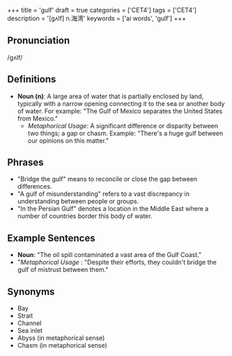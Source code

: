 +++
title = 'gulf'
draft = true
categories = ['CET4']
tags = ['CET4']
description = '[gʌlf] n.海湾'
keywords = ['ai words', 'gulf']
+++

## Pronunciation
/ɡʌlf/

## Definitions
- **Noun (n)**: A large area of water that is partially enclosed by land, typically with a narrow opening connecting it to the sea or another body of water. For example: "The Gulf of Mexico separates the United States from Mexico."
  - *Metaphorical Usage*: A significant difference or disparity between two things; a gap or chasm. Example: "There's a huge gulf between our opinions on this matter."

## Phrases
- "Bridge the gulf" means to reconcile or close the gap between differences.
- "A gulf of misunderstanding" refers to a vast discrepancy in understanding between people or groups.
- "In the Persian Gulf" denotes a location in the Middle East where a number of countries border this body of water.

## Example Sentences
- **Noun**: "The oil spill contaminated a vast area of the Gulf Coast."
- "*Metaphorical Usage* : "Despite their efforts, they couldn't bridge the gulf of mistrust between them."

## Synonyms
- Bay
- Strait
- Channel
- Sea inlet
- Abyss (in metaphorical sense)
- Chasm (in metaphorical sense)
